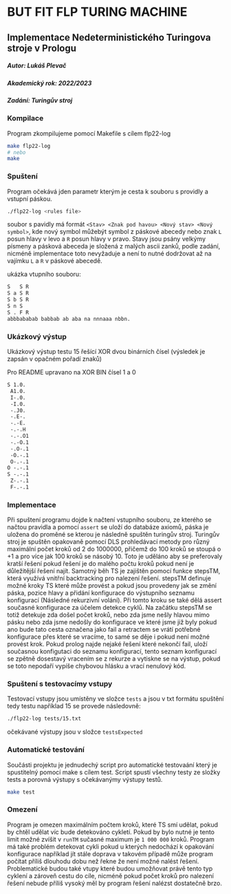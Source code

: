 # BUT FIT FLP TURING MACHINE
## Implementace Nedeterministického Turingova stroje v Prologu
##### Autor: Lukáš Plevač <xpleva07>
##### Akademický rok: 2022/2023
##### Zadání: Turingův stroj

### Kompilace
Program zkompilujeme pomocí Makefile s cílem flp22-log

```sh
make flp22-log
# nebo
make
```

### Spuštení
Program očekává jden parametr kterým je cesta k souboru s providly a vstupní páskou.

```sh
./flp22-log <rules file>
```

soubor s pavidly má formát `<Stav> <Znak pod havou> <Nový stav> <Nový symbol>`, kde nový symbol můžebýt symbol z páskové abecedy nebo znak `L` posun hlavy v levo a `R` posun hlavy v pravo. Stavy jsou psány velkýmy písmeny a pásková abeceda je složená z malých ascii zanků, podle zadání, nicméně implementace toto nevyžaduje a není to nutné dodržovat až na vajímku `L` a `R` v páskové abecedě.

ukázka vtupního souboru:
```txt
S   S R
S a S R
S b S R
S n S  
S . F R
abbbababab babbab ab aba na nnnaaa nbbn. 
```

### Ukázkový výstup

Ukázkový výstup testu 15 řešící XOR dvou binárních čísel (výsledek je zapsán v opačném pořadí znaků)

Pro README upravano na XOR BIN čísel 1 a 0

```txt
S 1.0.
 A1.0.
 I-.0.
 -I.0.
 -.J0.
 -.E-.
 -.-E.
 -.-.H
 -.-.O1
 -.-O.1
 -.O-.1
 -O.-.1
 O-.-.1
O -.-.1
S -.-.1
 Z-.-.1
 F-.-.1
```

### Implementace
Při spuštení programu dojde k načtení vstupního souboru, ze kterého se načtou pravidla a pomocí `assert` se uloží do databáze axiomů, páska je uložena do proměné se kterou je následně spuštěn turingův stroj. Turingův stroj je spuštěn opakovaně pomocí DLS prohledávací metody pro různý maximální počet kroků od 2 do 1000000, přičemž do 100 kroků se stoupá o +1 a pro více jak 100 kroků se násobý 10. Toto je uděláno aby se preferovaly kratší řešení pokud řešení je do malého počtu kroků pokud není je důležitější řešení najít. Samotný běh TS je zajištěn pomocí funkce stepsTM, která využívá vnitřní backtracking pro nalezení řešení. stepsTM definuje možné kroky TS které může provést a pokud jsou provedeny jak se změní páska, pozice hlavy a přidání konfigurace do výstupního seznamu konfigurací (Následné rekurzivní volání). Při tomto kroku se také dělá assert současné konfigurace za účelem detekce cyklů. Na začátku stepsTM se totiž detekuje zda došel počet kroků, nebo zda jsme nešly hlavou mimo pásku nebo zda jsme nedošly do konfigurace ve které jsme již byly pokud ano bude tato cesta označena jako fail a retractem se vrátí potřebné konfigurace přes které se vracíme, to samé se děje i pokud není možné provést krok. Pokud prolog najde nejaké řešení které nekončí fail, uloží současnou konfigutaci do seznamu konfigurací, tento seznam konfigurací se zpětně dosestavý vracením se z rekurze a vytiskne se na výstup, pokud se toto nepodaří vypíše chybovou hlásku a vrací nenulový kód.

### Spuštení s testovacímy vstupy

Testovací vstupy jsou umístěny ve složce `tests` a jsou v txt formátu spuštění tedy testu například 15 se provede následovně:

```sh
./flp22-log tests/15.txt
```

očekávané výstupy jsou v složce `testsExpected`

### Automatické testování

Součásti projektu je jednudechý script pro automatické testovaání který je spustitelný pomocí make s cílem test. Script spustí všechny testy ze složky tests a porovná výstupy s očekávanýmy výstupy testů.

```sh
make test
```

### Omezení

Program je omezen maximálním počtem kroků, které TS smí udělat, pokud by chtěl udělat víc bude detekováno cykletí. Pokud by bylo nutné je tento limit možné zvíšit v `runTM` sučasné maximum je `1 000 000` kroků. Program má také problém detekovat cykli pokud u kterých nedochází k opakování konfigurace například jít stále doprava v takovém případě může program počítat příliš dlouhodu dobu než řekne že není možné nalést řešení. Problematické budou také vtupy které budou umožňovat právě tento typ cyklení a zároveň cestu do cíle, nicméně pokud počet kroků pro nalezení řešení nebude příliš vysoký měl by program řešení nalézst dostatečně brzo.